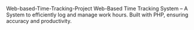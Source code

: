  Web-based-Time-Tracking-Project
Web-Based Time Tracking System – A System to efficiently log and manage work hours. Built with PHP, ensuring accuracy and productivity.
